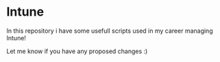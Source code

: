 # Intune

In this repository i have some usefull scripts used in my career managing Intune! 

Let me know if you have any proposed changes :) 
